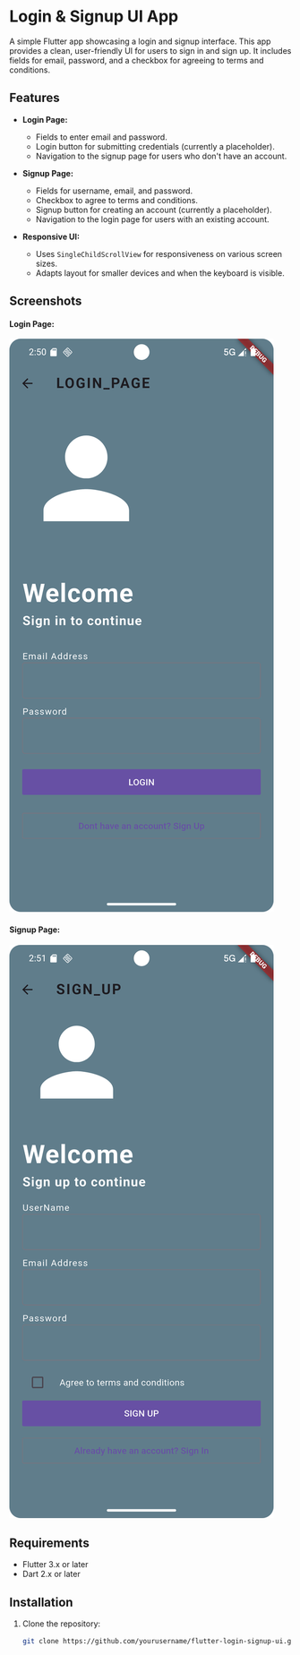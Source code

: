 # Login & Signup UI App

A simple Flutter app showcasing a login and signup interface. This app provides a clean, user-friendly UI for users to sign in and sign up. It includes fields for email, password, and a checkbox for agreeing to terms and conditions.

## Features

- **Login Page:**
    - Fields to enter email and password.
    - Login button for submitting credentials (currently a placeholder).
    - Navigation to the signup page for users who don't have an account.

- **Signup Page:**
    - Fields for username, email, and password.
    - Checkbox to agree to terms and conditions.
    - Signup button for creating an account (currently a placeholder).
    - Navigation to the login page for users with an existing account.

- **Responsive UI:**
    - Uses `SingleChildScrollView` for responsiveness on various screen sizes.
    - Adapts layout for smaller devices and when the keyboard is visible.

## Screenshots

#### Login Page:

![Login Page](assets/images/login_page.png)

#### Signup Page:

![Signup Page](assets/images/signup_page.png)

## Requirements

- Flutter 3.x or later
- Dart 2.x or later

## Installation

1. Clone the repository:
   ```bash
   git clone https://github.com/yourusername/flutter-login-signup-ui.git
